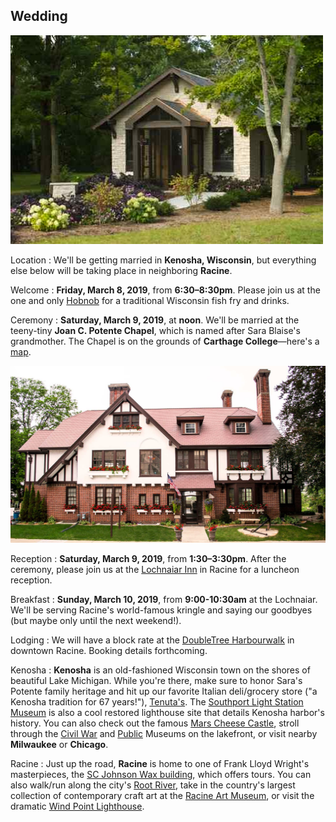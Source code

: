 ## Wedding

<img src="/images/chapel.jpg" class="inset" />

Location
: We'll be getting married in **Kenosha, Wisconsin**, but everything else below will be taking place in neighboring **Racine**.

Welcome
: **Friday, March 8, 2019**, from **6:30–8:30pm**. Please join us at the one and only [Hobnob](https://www.thehobnob.com/) for a traditional Wisconsin fish fry and drinks.

Ceremony
: **Saturday, March 9, 2019**, at **noon**. We'll be married at the teeny-tiny **Joan C. Potente Chapel**, which is named after Sara Blaise's grandmother. The Chapel is on the grounds of **Carthage College**—here's a [map](https://www.carthage.edu/live/files/3314-campus-map-flat-versionpdf).

<img src="/images/lochnaiar.jpg" class="inset" />

Reception
: **Saturday, March 9, 2019**, from **1:30–3:30pm**. After the ceremony, please join us at the [Lochnaiar Inn](https://www.lochnaiarinn.com/) in Racine for a luncheon reception.

Breakfast
: **Sunday, March 10, 2019**, from **9:00-10:30am** at the Lochnaiar. We'll be serving Racine's world-famous kringle and saying our goodbyes (but maybe only until the next weekend!).

Lodging
: We will have a block rate at the [DoubleTree Harbourwalk](https://doubletree3.hilton.com/en/hotels/wisconsin/doubletree-by-hilton-hotel-racine-harbourwalk-RACGLDT/index.html) in downtown Racine. Booking details forthcoming.

Kenosha
: **Kenosha** is an old-fashioned Wisconsin town on the shores of beautiful Lake Michigan. While you're there, make sure to honor Sara's Potente family heritage and hit up our favorite Italian deli/grocery store ("a Kenosha tradition for 67 years!"), [Tenuta's](http://www.tenutasdeli.com/).
The [Southport Light Station Museum](https://www.visitkenosha.com/things-to-do/southport-light-station-museum) is also a cool restored lighthouse site that details Kenosha harbor's history.
You can also check out the famous [Mars Cheese Castle](https://www.marscheese.com/), stroll through the [Civil War](https://museums.kenosha.org/civilwar/) and [Public](https://museums.kenosha.org/public/) Museums on the lakefront, or visit nearby **Milwaukee** or **Chicago**.

Racine
: Just up the road, **Racine** is home to one of Frank Lloyd Wright's masterpieces, the [SC Johnson Wax building](http://www.scjohnson.com/en/company/visiting.aspx), which offers tours. You can also walk/run along the city's [Root River](http://www.rootrivercouncil.org/experience-the-root/root-river-pathway/), take in the country's largest collection of contemporary craft art at the [Racine Art Museum](https://www.ramart.org/), or visit the dramatic [Wind Point Lighthouse](http://windpointlighthouse.org/).
